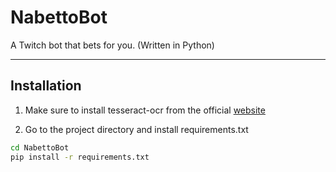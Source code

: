 # NabettoBot

A Twitch bot that bets for you. (Written in Python)

****

## Installation

1. Make sure to install tesseract-ocr from the official [website](https://github.com/tesseract-ocr/tesseract/wiki/Downloads)

2. Go to the project directory and install requirements.txt

```cmd
cd NabettoBot
pip install -r requirements.txt
```
